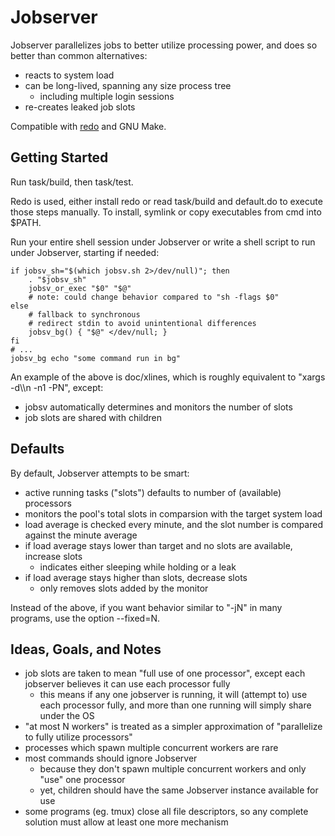 Jobserver
====

Jobserver parallelizes jobs to better utilize processing power, and does so better than common alternatives:

* reacts to system load
* can be long-lived, spanning any size process tree
    * including multiple login sessions
* re-creates leaked job slots

Compatible with [redo](https://redo.rtfd.io/) and GNU Make.

<!-- TODO: revert from non-blocking back to blocking IO -->


Getting Started
----

Run task/build, then task/test.

Redo is used, either install redo or read task/build and default.do to execute those steps manually.  To install, symlink or copy executables from cmd into \$PATH.

Run your entire shell session under Jobserver or write a shell script to run under Jobserver, starting if needed:

    if jobsv_sh="$(which jobsv.sh 2>/dev/null)"; then
        . "$jobsv_sh"
        jobsv_or_exec "$0" "$@"
        # note: could change behavior compared to "sh -flags $0"
    else
        # fallback to synchronous
        # redirect stdin to avoid unintentional differences
        jobsv_bg() { "$@" </dev/null; }
    fi
    # ...
    jobsv_bg echo "some command run in bg"

An example of the above is doc/xlines, which is roughly equivalent to "xargs -d\\\\n -n1 -PN", except:

* jobsv automatically determines and monitors the number of slots
* job slots are shared with children


Defaults
----

By default, Jobserver attempts to be smart:

* active running tasks ("slots") defaults to number of (available) processors
* monitors the pool's total slots in comparsion with the target system load
* load average is checked every minute, and the slot number is compared against the minute average
* if load average stays lower than target and no slots are available, increase slots
    * indicates either sleeping while holding or a leak
* if load average stays higher than slots, decrease slots
    * only removes slots added by the monitor

Instead of the above, if you want behavior similar to "-jN" in many programs, use the option --fixed=N.


Ideas, Goals, and Notes
----

* job slots are taken to mean "full use of one processor", except each jobserver believes it can use each processor fully
    * this means if any one jobserver is running, it will (attempt to) use each processor fully, and more than one running will simply share under the OS
* "at most N workers" is treated as a simpler approximation of "parallelize to fully utilize processors"
* processes which spawn multiple concurrent workers are rare
* most commands should ignore Jobserver
    * because they don't spawn multiple concurrent workers and only "use" one processor
    * yet, children should have the same Jobserver instance available for use
* some programs (eg. tmux) close all file descriptors, so any complete solution must allow at least one more mechanism
